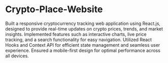 # Crypto-Place-Website
Built a responsive cryptocurrency tracking web application using React.js, designed to provide real-time updates on crypto prices, trends, and market insights. Implemented features such as interactive charts, live price tracking, and a search functionality for easy navigation. Utilized React Hooks and Context API for efficient state management and seamless user experience. Ensured a mobile-first design for optimal performance across all devices.
